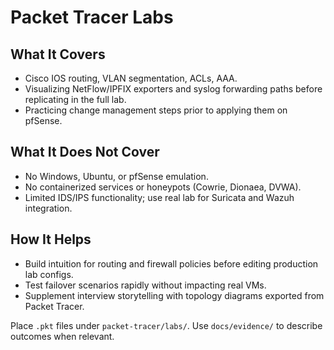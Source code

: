 # Packet Tracer Labs

## What It Covers

- Cisco IOS routing, VLAN segmentation, ACLs, AAA.
- Visualizing NetFlow/IPFIX exporters and syslog forwarding paths before replicating in the full lab.
- Practicing change management steps prior to applying them on pfSense.

## What It Does Not Cover

- No Windows, Ubuntu, or pfSense emulation.
- No containerized services or honeypots (Cowrie, Dionaea, DVWA).
- Limited IDS/IPS functionality; use real lab for Suricata and Wazuh integration.

## How It Helps

- Build intuition for routing and firewall policies before editing production lab configs.
- Test failover scenarios rapidly without impacting real VMs.
- Supplement interview storytelling with topology diagrams exported from Packet Tracer.

Place `.pkt` files under `packet-tracer/labs/`. Use `docs/evidence/` to describe outcomes when relevant.

